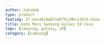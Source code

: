 ```yaml
---
author: tokodab
type: product
featimg: 1f-edsaBi0qEFvmKfKujMKry3EY6-hdzw
title: Kate Moss Samsung Galaxy S9 Case
tags: [samsung, galaxy, s9]
category: [samsung]
---
```

